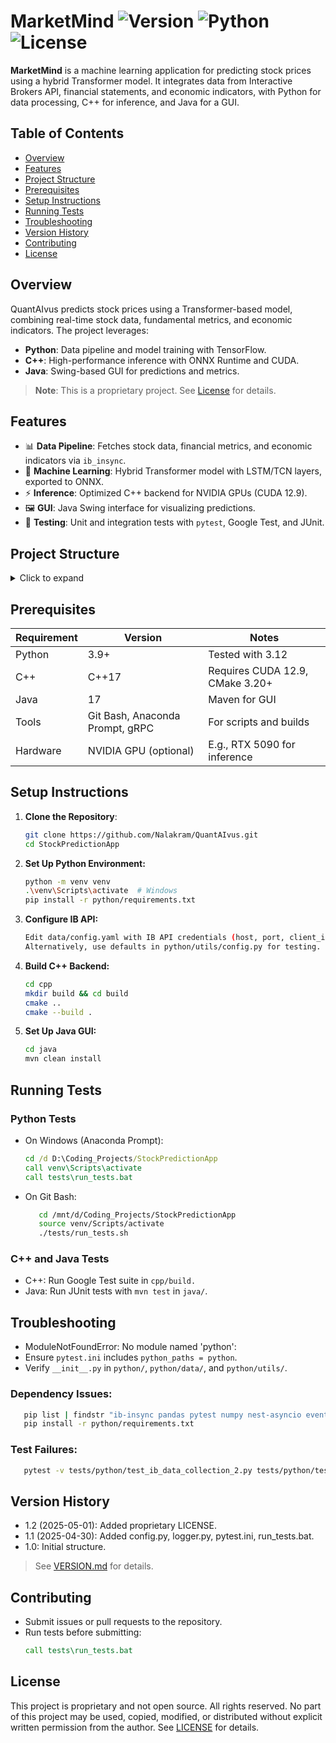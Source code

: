 # MarketMind ![Version](https://img.shields.io/badge/version-1.2-blue) ![Python](https://img.shields.io/badge/python-3.9%2B-blue) ![License](https://img.shields.io/badge/license-Proprietary-red)

**MarketMind** is a machine learning application for predicting stock prices using a hybrid Transformer model. It integrates data from Interactive Brokers API, financial statements, and economic indicators, with Python for data processing, C++ for inference, and Java for a GUI.

## Table of Contents
- [Overview](#overview)
- [Features](#features)
- [Project Structure](#project-structure)
- [Prerequisites](#prerequisites)
- [Setup Instructions](#setup-instructions)
- [Running Tests](#running-tests)
- [Troubleshooting](#troubleshooting)
- [Version History](#version-history)
- [Contributing](#contributing)
- [License](#license)

## Overview
QuantAIvus predicts stock prices using a Transformer-based model, combining real-time stock data, fundamental metrics, and economic indicators. The project leverages:
- **Python**: Data pipeline and model training with TensorFlow.
- **C++**: High-performance inference with ONNX Runtime and CUDA.
- **Java**: Swing-based GUI for predictions and metrics.

> **Note**: This is a proprietary project. See [License](#license) for details.

## Features
- 📊 **Data Pipeline**: Fetches stock data, financial metrics, and economic indicators via `ib_insync`.
- 🤖 **Machine Learning**: Hybrid Transformer model with LSTM/TCN layers, exported to ONNX.
- ⚡ **Inference**: Optimized C++ backend for NVIDIA GPUs (CUDA 12.9).
- 🖼️ **GUI**: Java Swing interface for visualizing predictions.
- 🧪 **Testing**: Unit and integration tests with `pytest`, Google Test, and JUnit.

## Project Structure
<details>
<summary>Click to expand</summary>
<pre>
      StockPredictionApp/
         ├── python/                # Data pipeline and ML (Python 3.9+)
         │   ├── data/              # Data loading (e.g., ib_api.py)
         │   ├── models/            # Transformer, LSTM, TCN models
         │   ├── predict/           # Prediction logic
         │   ├── utils/             # Config, logging, validators
         │   └── requirements.txt   # Dependencies
         ├── cpp/                   # Inference backend (C++17)
         │   ├── include/           # Headers
         │   ├── src/               # Source files
         │   └── CMakeLists.txt     # Build config
         ├── java/                  # GUI frontend (Java 17)
         │   ├── src/com/example/   # GUI and gRPC client
         │   └── pom.xml            # Maven config
         ├── data/                  # Raw and processed data
         ├── models/                # Saved model (saved_model.onnx)
         ├── tests/                 # Python, C++, Java tests
         ├── README.md              # Documentation
         └── LICENSE                # Proprietary license
</pre>
See [StockPredictionApp Directory Structure.markdown](StockPredictionApp%20Directory%20Structure.markdown) for details.
</details>

## Prerequisites
| Requirement | Version | Notes |
|-------------|---------|-------|
| Python      | 3.9+    | Tested with 3.12 |
| C++         | C++17   | Requires CUDA 12.9, CMake 3.20+ |
| Java        | 17      | Maven for GUI |
| Tools       | Git Bash, Anaconda Prompt, gRPC | For scripts and builds |
| Hardware    | NVIDIA GPU (optional) | E.g., RTX 5090 for inference |

## Setup Instructions
1. **Clone the Repository**:
   ```bash
   git clone https://github.com/Nalakram/QuantAIvus.git
   cd StockPredictionApp
   ```
2. **Set Up Python Environment:**
   ```bash
   python -m venv venv
   .\venv\Scripts\activate  # Windows
   pip install -r python/requirements.txt
   ```
3. **Configure IB API:**
   ```bash
   Edit data/config.yaml with IB API credentials (host, port, client_id).
   Alternatively, use defaults in python/utils/config.py for testing.
   ```

4. **Build C++ Backend:**
   ```bash
   cd cpp
   mkdir build && cd build
   cmake ..
   cmake --build .
   ```
5. **Set Up Java GUI:**
   ```bash
   cd java
   mvn clean install
   ```
## Running Tests
### Python Tests
   - On Windows (Anaconda Prompt):
      ```cmd
      cd /d D:\Coding_Projects/StockPredictionApp
      call venv\Scripts\activate
      call tests\run_tests.bat
      ```
   - On Git Bash:
      ```bash
         cd /mnt/d/Coding_Projects/StockPredictionApp
         source venv/Scripts/activate
         ./tests/run_tests.sh
      ```
### C++ and Java Tests
  - C++: Run Google Test suite in `cpp/build.`
  - Java: Run JUnit tests with `mvn test` in `java/`.

## Troubleshooting
   - ModuleNotFoundError: No module named 'python':
   - Ensure `pytest.ini` includes `python_paths = python`.
   - Verify `__init__.py` in `python/`, `python/data/`, and `python/utils/`.
### Dependency Issues:
   ```bash
      pip list | findstr "ib-insync pandas pytest numpy nest-asyncio eventkit"
      pip install -r python/requirements.txt
   ```
### Test Failures:
   ```bash
      pytest -v tests/python/test_ib_data_collection_2.py tests/python/test_ib_api.py
   ```
## Version History
- 1.2 (2025-05-01): Added proprietary LICENSE. 
- 1.1 (2025-04-30): Added config.py, logger.py, pytest.ini, run_tests.bat.
- 1.0: Initial structure.
> See [VERSION.md](VERSION.md) for details.

## Contributing
   - Submit issues or pull requests to the repository.
   - Run tests before submitting:
      ```cmd
      call tests\run_tests.bat
      ```
## License
   This project is proprietary and not open source. All rights reserved. No part of this project may be used, copied, modified, or distributed without explicit written permission from the author. See [LICENSE](LICENSE) for details.

